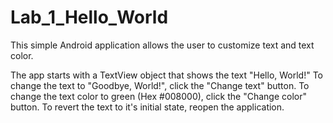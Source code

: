 # Lab_1_Hello_World

This simple Android application allows the user to customize text and text color.

The app starts with a TextView object that shows the text "Hello, World!"
To change the text to "Goodbye, World!", click the "Change text" button.
To change the text color to green (Hex #008000), click the "Change color" button.
To revert the text to it's initial state, reopen the application.
